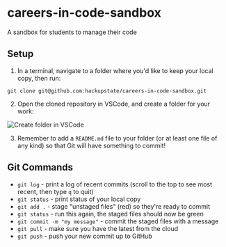 # careers-in-code-sandbox
A sandbox for students to manage their code

## Setup

1. In a terminal, navigate to a folder where you'd like to keep your local copy, then run:

```
git clone git@github.com:hackupstate/careers-in-code-sandbox.git
```

2. Open the cloned repository in VSCode, and create a folder for your work:

![Create folder in VSCode](https://imgur.com/download/fSJkE4v)

3. Remember to add a `README.md` file to your folder (or at least one file of any kind) so that Git will have something to commit!

## Git Commands

- `git log` - print a log of recent commits (scroll to the top to see most recent, then type `q` to quit)
- `git status` - print status of your local copy
- `git add .` - stage "unstaged files" (red) so they're ready to commit
- `git status` - run this again, the staged files should now be green
- `git commit -m "my message"` - commit the staged files with a message
- `git pull` - make sure you have the latest from the cloud
- `git push` - push your new commit up to GitHub
